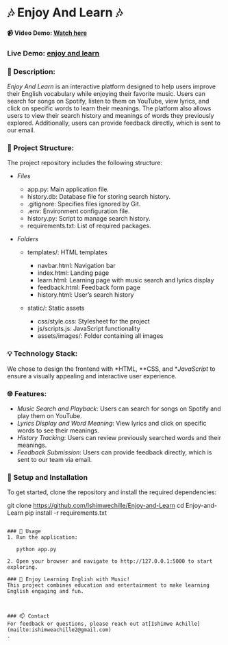 # 🎶 Enjoy And Learn 🎶

#### 📹 Video Demo: [Watch here](<URL HERE>)
### Live Demo:  [enjoy and learn](https://enjoy-and-learn.onrender.com)

### 📜 Description:
*Enjoy And Learn* is an interactive platform designed to help users improve their English vocabulary while enjoying their favorite music. Users can search for songs on Spotify, listen to them on YouTube, view lyrics, and click on specific words to learn their meanings. The platform also allows users to view their search history and meanings of words they previously explored. Additionally, users can provide feedback directly, which is sent to our email.

### 📂 Project Structure:
The project repository includes the following structure:

- *Files*
  - app.py: Main application file.
  - history.db: Database file for storing search history.
  - .gitignore: Specifies files ignored by Git.
  - .env: Environment configuration file.
  - history.py: Script to manage search history.
  - requirements.txt: List of required packages.

- *Folders*
  - templates/: HTML templates
    - navbar.html: Navigation bar
    - index.html: Landing page
    - learn.html: Learning page with music search and lyrics display
    - feedback.html: Feedback form page
    - history.html: User’s search history

  - static/: Static assets
    - css/style.css: Stylesheet for the project
    - js/scripts.js: JavaScript functionality
    - assets/images/: Folder containing all images

### 💡 Technology Stack:
We chose to design the frontend with *HTML, **CSS, and **JavaScript* to ensure a visually appealing and interactive user experience.

### 🌐 Features:
- *Music Search and Playback*: Users can search for songs on Spotify and play them on YouTube.
- *Lyrics Display and Word Meaning*: View lyrics and click on specific words to see their meanings.
- *History Tracking*: Users can review previously searched words and their meanings.
- *Feedback Submission*: Users can provide feedback directly, which is sent to our team via email.

### 📑 Setup and Installation
To get started, clone the repository and install the required dependencies:


git clone https://github.com/Ishimwechille/Enjoy-and-Learn
cd Enjoy-and-Learn
pip install -r requirements.txt
```

### 🚀 Usage
1. Run the application:

   python app.py

2. Open your browser and navigate to http://127.0.0.1:5000 to start exploring.

### 🎉 Enjoy Learning English with Music!
This project combines education and entertainment to make learning English engaging and fun.



### 📫 Contact
For feedback or questions, please reach out at[Ishimwe Achille](mailto:ishimweachille2@gmail.com)
.


